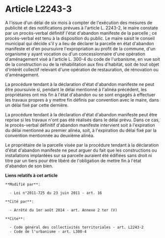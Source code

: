 # Article L2243-3

A l'issue d'un délai de six mois à compter de l'exécution des mesures de publicité et des notifications prévues à l'article
L. 2243-2, le maire constate par un procès-verbal définitif l'état d'abandon manifeste de la parcelle ; ce procès-verbal est
tenu à la disposition du public. Le maire saisit le conseil municipal qui décide s'il y a lieu de déclarer la parcelle en
état d'abandon manifeste et d'en poursuivre l'expropriation au profit de la commune, d'un organisme y ayant vocation ou d'un
concessionnaire d'une opération d'aménagement visé à l'article L. 300-4 du code de l'urbanisme, en vue soit de la
construction ou de la réhabilitation aux fins d'habitat, soit de tout objet d'intérêt collectif relevant d'une opération de
restauration, de rénovation ou d'aménagement. 

La procédure tendant à la déclaration d'état d'abandon manifeste ne peut être poursuivie si, pendant le délai mentionné à
l'alinéa précédent, les propriétaires ont mis fin à l'état d'abandon ou se sont engagés à effectuer les travaux propres à y
mettre fin définis par convention avec le maire, dans un délai fixé par cette dernière. 

La procédure tendant à la déclaration d'état d'abandon manifeste peut être reprise si les travaux n'ont pas été réalisés dans
le délai prévu. Dans ce cas, le procès-verbal définitif d'abandon manifeste intervient soit à l'expiration du délai mentionné
au premier alinéa, soit, à l'expiration du délai fixé par la convention mentionnée au deuxième alinéa. 

Le propriétaire de la parcelle visée par la procédure tendant à la déclaration d'état d'abandon manifeste ne peut arguer du
fait que les constructions ou installations implantées sur sa parcelle auraient été édifiées sans droit ni titre par un tiers
pour être libéré de l'obligation de mettre fin à l'état d'abandon de son bien.

**Liens relatifs à cet article**

	**Modifié par**:

	  - Loi n°2011-725 du 23 juin 2011 - art. 16

	**Cité par**:

	  - Arrêté du 1er août 2014 - art. Annexe 2 ter (V)

	**Cite**:

	  - Code général des collectivités territoriales - art. L2243-2
	  - Code de l'urbanisme - art. L300-4
